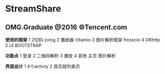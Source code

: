 # StreamShare
OMG.Graduate @2016 ©Tencent.com
----
**使用的框架**
1 2位码 zxing
2 播放器 Vitamio
3 图片解析框架 fresscio
4 OKhttp
5 UI BOOTSTRAP

**功能点**
1 登录
2 二维码解析
3 播放
4 其他 主页  图片解析

**界面设计**
1 4个activty
2 首页就列表页
